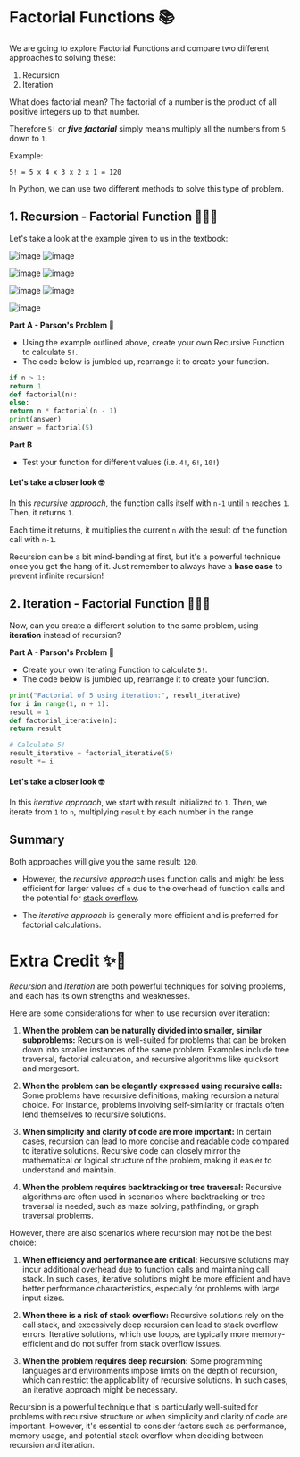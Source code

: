 # Factorial Functions 📚

We are going to explore Factorial Functions and compare two different approaches to solving these:

1. Recursion
2. Iteration

What does factorial mean? The factorial of a number is the product of all positive integers up to that number.

Therefore `5!` or _**five factorial**_ simply means multiply all the numbers from `5` down to `1`.

Example:
````
5! = 5 x 4 x 3 x 2 x 1 = 120
````

In Python, we can use two different methods to solve this type of problem.

## 1. Recursion - Factorial Function 👨🏽‍💻

Let's take a look at the example given to us in the textbook:


![image](https://github.com/ross-bish/Recursion-HL-/assets/83789503/a310a40d-9b87-4162-94a7-342ec182adbe)
![image](https://github.com/ross-bish/Recursion-HL-/assets/83789503/1624e26b-772f-40a0-b0b7-4bd22c50139e)

![image](https://github.com/ross-bish/Recursion-HL-/assets/83789503/c80f6b05-26b1-40fd-af3e-d215bedee025)
![image](https://github.com/ross-bish/Recursion-HL-/assets/83789503/e63f377b-976a-4cf8-8963-93bceceab092)

![image](https://github.com/ross-bish/Recursion-HL-/assets/83789503/d334269e-08ce-43a2-9ea2-58c3b40843d4)
![image](https://github.com/ross-bish/Recursion-HL-/assets/83789503/9dbe963c-33a6-4ace-add8-67fe365504d2)

![image](https://github.com/ross-bish/Recursion-HL-/assets/83789503/9965e462-45c9-4cd9-a7e9-dbfe401f5b5c)


**Part A - Parson's Problem 🧩**
- Using the example outlined above, create your own Recursive Function to calculate `5!`.
- The code below is jumbled up, rearrange it to create your function.

  
````py
if n > 1:
return 1
def factorial(n):
else:
return n * factorial(n - 1)
print(answer)   
answer = factorial(5)

````
**Part B**
- Test your function for different values (i.e. `4!`, `6!`, `10!`)

#### Let's take a closer look 🤓
In this _recursive approach_, the function calls itself with `n-1` until `n` reaches `1`. Then, it returns `1`. 

Each time it returns, it multiplies the current `n` with the result of the function call with `n-1`.

Recursion can be a bit mind-bending at first, but it's a powerful technique once you get the hang of it. Just remember to always have a **base case** to prevent infinite recursion!




## 2. Iteration - Factorial Function 👨🏽‍💻
Now, can you create a different solution to the same problem, using **iteration** instead of recursion?

**Part A - Parson's Problem 🧩**
- Create your own Iterating Function to calculate `5!`.
- The code below is jumbled up, rearrange it to create your function.

````py
print("Factorial of 5 using iteration:", result_iterative)
for i in range(1, n + 1):
result = 1
def factorial_iterative(n):
return result

# Calculate 5!
result_iterative = factorial_iterative(5)
result *= i

````

#### Let's take a closer look 🤓
In this _iterative approach_, we start with result initialized to `1`. Then, we iterate from `1` to `n`, multiplying ``result`` by each number in the range.


## Summary
Both approaches will give you the same result: ``120``. 

- However, the _recursive approach_ uses function calls and might be less efficient for larger values of `n` due to the overhead of function calls and the potential for [stack overflow](https://levelup.gitconnected.com/what-the-heck-is-a-stack-overflow-cb5bb17870a0). 

- The _iterative approach_ is generally more efficient and is preferred for factorial calculations.


# Extra Credit ✨📖
_Recursion_ and _Iteration_ are both powerful techniques for solving problems, and each has its own strengths and weaknesses. 

Here are some considerations for when to use recursion over iteration:

1. **When the problem can be naturally divided into smaller, similar subproblems:** Recursion is well-suited for problems that can be broken down into smaller instances of the same problem. Examples include tree traversal, factorial calculation, and recursive algorithms like quicksort and mergesort.

2. **When the problem can be elegantly expressed using recursive calls:** Some problems have recursive definitions, making recursion a natural choice. For instance, problems involving self-similarity or fractals often lend themselves to recursive solutions.

3. **When simplicity and clarity of code are more important:** In certain cases, recursion can lead to more concise and readable code compared to iterative solutions. Recursive code can closely mirror the mathematical or logical structure of the problem, making it easier to understand and maintain.

4. **When the problem requires backtracking or tree traversal:** Recursive algorithms are often used in scenarios where backtracking or tree traversal is needed, such as maze solving, pathfinding, or graph traversal problems.

However, there are also scenarios where recursion may not be the best choice:

1. **When efficiency and performance are critical:** Recursive solutions may incur additional overhead due to function calls and maintaining call stack. In such cases, iterative solutions might be more efficient and have better performance characteristics, especially for problems with large input sizes.

2. **When there is a risk of stack overflow:** Recursive solutions rely on the call stack, and excessively deep recursion can lead to stack overflow errors. Iterative solutions, which use loops, are typically more memory-efficient and do not suffer from stack overflow issues.

3. **When the problem requires deep recursion:** Some programming languages and environments impose limits on the depth of recursion, which can restrict the applicability of recursive solutions. In such cases, an iterative approach might be necessary.

Recursion is a powerful technique that is particularly well-suited for problems with recursive structure or when simplicity and clarity of code are important. However, it's essential to consider factors such as performance, memory usage, and potential stack overflow when deciding between recursion and iteration.
